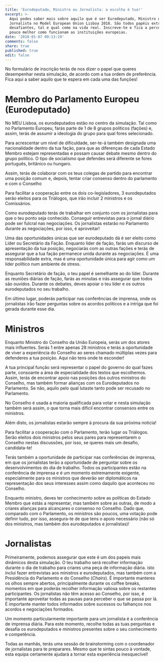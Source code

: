 ```yaml
---
title: 'Eurodeputado, Ministro ou Jornalista: a escolha é tua!'
excerpt: >-
  Aqui podes saber mais sobre aquilo que é ser Eurodeputado, Ministro ou
  Jornalista no Model European Union Lisboa 2018. São todos papéis extremamente
  desafiantes, tal e qual como na vida real. Inscreve-te e fica a perceber um
  pouco melhor como funcionam as instituições europeias.
date: '2018-01-07 09:13:19'
comments: false
share: true
published: true
edit: false
---
```

No formulário de inscrição terás de nos dizer o papel que queres desempenhar nesta simulação, de acordo com a tua ordem de preferência. Fica aqui a saber aquilo que te espera em cada uma das funções!

# **Membro do Parlamento Europeu (Eurodeputado)**

No MEU Lisboa, os eurodeputados estão no centro da simulação. Tal como no Parlamento Europeu, farás parte de 1 de 8 grupos políticos (fações) e, assim, terás de assumir a ideologia do grupo para qual fores selecionado.

Para acrescentar um nível de dificuldade, ser-te-á também designada uma nacionalidade dentro da tua fação, para que as diferenças de cada Estado Membro estejam representadas e possam causar debate mesmo dentro do grupo político. O tipo de socialismo que defendes será diferente se fores português, britânico ou hungaro.  

Assim, terás de colaborar com os teus colegas de partido para encontrar uma posição comum e, depois, tentar criar consenso dentro do parlamento e com o Conselho

Para facilitar a cooperação entre os dois co-legisladores, 3 eurodeputados serão eleitos para os Triálogos, que irão incluir 2 ministros e os Comissários.

Como eurodeputado terás de trabalhar em conjunto com os jornalistas para que o teu ponto seja conhecido. Conseguir entrevistas para o jornal diário pode ser fulcral nas negociações. Os jornalistas estarão no Parlamento durante as negociações, por isso, é aproveitar!

Uma das oportunidades únicas que ser eurodeputado dá é ser eleito como Líder ou Secretário da Fação. Enquanto líder de fação, farás um discurso de apresentação da tua posição, negociarás com as outras fações e terás de assegurar que a tua fação permanece unida durante as negociações. É uma responsabilidade extra, mas é uma oportunidade única para agir como um líder político num ambiente de stress.

Enquanto Secretário de fação, o teu papel é semelhante ao do líder. Durante as reuniões diárias de fação, farás as minutas e irás assegurar que todos são ouvidos. Durante os debates, deves apoiar o teu líder e os outros eurodeputados no seu trabalho.

Em último lugar, poderás participar nas conferências de imprensa, onde os jornalistas irão fazer perguntas sobre os acordos políticos e a intriga que foi gerada durante esse dia.



# **Ministros**

Enquanto Ministro do Conselho da União Europeia, serás um dos atores mais influentes. Serás 1 entre apenas 28 ministros e terás a oportunidade de viver a experiência do Conselho ao seres chamado múltiplas vezes para defenderes a tua posição. Aqui não tens onde te esconder!

A tua principal função será representar o papel do governo do qual fazes parte, consoante a área de especialidade dos textos que escolhemos. Assim, terás de encontrar apoio nas posições dos outros ministros do Conselho, mas também formar alianças com os Eurodeputados no Parlamento. Se não, aquilo pelo qual lutaste tanto pode ser recusado no Parlamento.

No Conselho é usada a maioria qualificada para votar e nesta simulação também será assim, o que torna mais dificil encontrar consensos entre os ministros.

Além disto, os jornalistas estarão sempre à procura da sua próxima noticia!

Para facilitar a cooperação com o Parlamento, terão lugar os Triálogos. Serão eleitos dois ministros pelos seus pares para representarem o Conselho nestas discussões, por isso, se queres mais um desafio, candidata-te!

Terás também a oportunidade de participar nas conferências de imprensa, em que os jornalistas terão a oportunidade de perguntar sobre os desenvolvimentos do dia de trabalho. Todos os participantes estão na conferência de imprensa e é um momento extremamente exigente, especialmente para os ministros que deverão ser diplomáticos na representação dos seus interesses assim como daquilo que aconteceu no Conselho.

Enquanto ministro, deves ter conhecimento sobre as políticas do Estado Membro que estás a representar, mas também sobre as outras, de modo a criares alianças para alcançares o consenso no Conselho. Dado que, comparado com o Parlamento, os ministros são poucos, uma votação pode definir tudo, por isso, assegura-te de que tens o apoio necessário (não só dos ministros, mas também dos eurodeputados e jornalistas)!



# **Jornalistas**

Primeiramente, podemos assegurar que este é um dos papeis mais dinâmicos desta simulação. O teu trabalho será recolher informação durante o dia de trabalho para criares uma peça de informação diária. isto inclui fazer entrevistas aos ministros e eurodeputados, mas também com a Presidência do Parlamento e do Conselho (_Chairs_).  É importante manteres os olhos sempre abertos, principalmente durante os coffee breaks, momentos em que poderás recolher informação valiosa sobre os restantes participantes. Os jornalistas não têm acesso ao Conselho, por isso, é importante aproveitar todas as pausas para perceber o que se passa por lá. É importante manter todos informados sobre sucessos ou falhanços nos acordos e negociações formados.

Um momento particularmente importante para um jornalista é a conferência de imprensa diária. Para este momento, recolhe todas as tuas perguntas e desafia os eurodeputados e ministros presentes sobre o seu conhecimento e competência.

Todas as manhãs, terás uma sessão de brainstorming com o coordenador de jornalistas para te preparares. Mesmo que te sintas pouco à vontade, esta equipa certamente ajudará a tornar esta experiência inesquecível!
